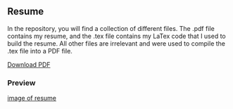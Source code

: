 ## Resume
In the repository, you will find a collection of different files. The .pdf file contains my resume, and the .tex file contains my LaTex code that I used to
build the resume. All other files are irrelevant and were used to compile the .tex file into a PDF file. 

[Download PDF](https://raw.githubusercontent.com/mxinburritos/resume/master/resume.pdf)
### Preview
[image of resume](/resume.jpg)
